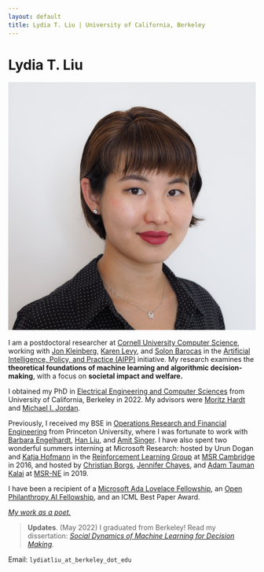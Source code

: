 ```yaml
---
layout: default
title: Lydia T. Liu | University of California, Berkeley
---
```

	
	
# Lydia T. Liu #

<img src="img/2021.jpg" alt="Photo" class="leftside_image" title="Hello!">

I am a postdoctoral researcher at [Cornell University Computer Science](http://cis.cornell.edu/cornell-computing-information-science), working with [Jon Kleinberg](https://www.cs.cornell.edu/home/kleinber/), [Karen Levy](https://www.karen-levy.net), and [Solon Barocas](http://solon.barocas.org) in  the [Artificial Intelligence, Policy, and Practice (AIPP)](https://aipp.cis.cornell.edu) initiative. My research examines the **theoretical foundations of machine learning and algorithmic decision-making**, with a focus on **societal impact and welfare.** <!-- Other interests include microeconomics and high-dimensional statistics.--> 

I obtained my PhD in [Electrical Engineering and Computer Sciences](https://eecs.berkeley.edu/) from University of California, Berkeley in 2022. My advisors were [Moritz Hardt](http://mrtz.org/) and [Michael I. Jordan](https://people.eecs.berkeley.edu/~jordan/).

Previously, I received my BSE in [Operations Research and Financial Engineering](https://orfe.princeton.edu/) from Princeton University, where I was fortunate to work with [Barbara Engelhardt](https://www.cs.princeton.edu/~bee/), [Han Liu](https://www.princeton.edu/~hanliu/), and [Amit Singer](https://web.math.princeton.edu/~amits/). I have also spent two wonderful summers interning at Microsoft Research: hosted by Urun Dogan and [Katja Hofmann](https://www.microsoft.com/en-us/research/people/kahofman/) in the [Reinforcement Learning Group](https://www.microsoft.com/en-us/research/group/reinforcement-learning-group/) at [MSR Cambridge](https://www.microsoft.com/en-us/research/lab/microsoft-research-cambridge/) in 2016, and hosted by [Christian Borgs](http://christianborgs.com/), [Jennifer Chayes](http://jenniferchayes.com/), and [Adam Tauman Kalai](https://www.microsoft.com/en-us/research/people/adum/) at [MSR-NE](https://www.microsoft.com/en-us/research/lab/microsoft-research-new-england/) in 2019.

I have been a recipient of a [Microsoft Ada Lovelace Fellowship](https://www.microsoft.com/en-us/research/academic-program/ada-lovelace-fellowship/), an [Open Philanthropy AI Fellowship](https://www.openphilanthropy.org/focus/global-catastrophic-risks/potential-risks-advanced-artificial-intelligence/open-phil-ai-fellowship-2019-class), and an ICML Best Paper Award.


<!-- [pictures](https://www.flickr.com/photos/158535173@N08/) --> 
[*My work as a poet.*](/writing)



> **Updates**. (May 2022) I graduated from Berkeley! Read my dissertation: [_Social Dynamics of Machine Learning for Decision Making_](https://www2.eecs.berkeley.edu/Pubs/TechRpts/2022/EECS-2022-41.html).
<!--  (Oct 2021) [I attended MIT EECS Rising Stars 2021](https://risingstars21-eecs.mit.edu/liu-lydia-tingruo/)---[apply](https://risingstars21-eecs.mit.edu) for the fall 2022 workshop at UT Austin! We presented our [poster for _Strategic ranking_](/assets/strategic_ranking_poster.pdf) at the inaugural ACM conference on EAAMO. [_Bandit Learning in Decentralized Matching Markets_](https://jmlr.org/papers/v22/20-1429.html) is in vol. 22 of JMLR. See [EC workshop poster](/assets/decentralizedbandits_poster.pdf) and [FODSI talk](/assets/learning_markets.pdf).--> 


			
Email: `lydiatliu_at_berkeley_dot_edu`



